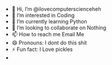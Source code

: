 - 👋 Hi, I’m @ilovecomputerscienceheh
- 👀 I’m interested in Coding
- 🌱 I’m currently learning Python
- 💞️ I’m looking to collaborate on Nothing
- 📫 How to reach me Email Me
- 😄 Pronouns: I dont do this shit
- ⚡ Fun fact: I Love pickles
- 

<!---
ilovecomputerscienceheh/ilovecomputerscienceheh is a ✨ special ✨ repository because its `README.md` (this file) appears on your GitHub profile.
You can click the Preview link to take a look at your changes.
--->
